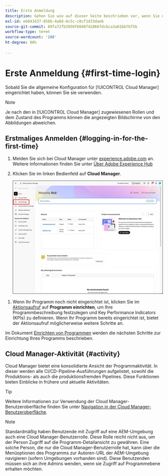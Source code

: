 ```yaml
---
title: Erste Anmeldung
description: Gehen Sie wie auf dieser Seite beschrieben vor, wenn Sie die allgemeine Konfiguration eingerichtet haben und für die erste Verwendung von Cloud Manager bereit sind.
exl-id: eb043437-8566-4a8d-8c5c-c8cf1d33daeb
source-git-commit: 89fa72fb3950f6040f42066fdcbca3a61bb76f5b
workflow-type: tm+mt
source-wordcount: '288'
ht-degree: 88%

---
```



# Erste Anmeldung {#first-time-login}

Sobald Sie die allgemeine Konfiguration für [!UICONTROL Cloud Manager] eingerichtet haben, können Sie sie verwenden.

>[!NOTE]
>
>Je nach den in [!UICONTROL Cloud Manager] zugewiesenen Rollen und dem Zustand des Programms können die angezeigten Bildschirme von den Abbildungen abweichen.

## Erstmaliges Anmelden {#logging-in-for-the-first-time}

1. Melden Sie sich bei Cloud Manager unter [experience.adobe.com](https://experience.adobe.com/experiencemanager) an. Weitere Informationen finden Sie unter [Über Adobe Experience Hub](https://experienceleague.adobe.com/de/docs/experience-manager-65/content/experience-hub/experience-hub)
1. Klicken Sie im linken Bedienfeld auf **Cloud Manager**.

   ![Cloud Manager im linken Seitenbereich in Experience Manager](/help/getting-started/assets/cloud-manager-experiencemanager.png)

<!-- 
1. Log into Cloud Manager at [`my.cloudmanager.adobe.com`](https://my.cloudmanager.adobe.com/) and you see your list of programs.

   ![Cloud Manager console](/help/assets/cloud-manager-console.png)

1. Click your program's card to navigate to Cloud Manager's **Overview** page. 

1. Cloud Manager opens to the **Overview** page.

   ![Cloud Manager overview page](/help/assets/program-overview-page.png) -->


1. Wenn Ihr Programm noch nicht eingerichtet ist, klicken Sie im [Aktionsaufruf](/help/getting-started/navigation.md#cta) auf **Programm einrichten**, um Ihre Programmbeschreibung festzulegen und Key Performance Indicators (KPIs) zu definieren. Wenn Ihr Programm bereits eingerichtet ist, bietet der Aktionsaufruf möglicherweise weitere Schritte an.

Im Dokument [Einrichten von Programmen](/help/getting-started/program-setup.md) werden die nächsten Schritte zur Einrichtung Ihres Programms beschrieben.

## Cloud Manager-Aktivität {#activity}

Cloud Manager bietet eine konsolidierte Ansicht der Programmaktivität. In dieser werden alle CI/CD-Pipeline-Ausführungen aufgelistet, sowohl die Produktions- als auch die produktionsfremden Pipelines. Diese Funktionen bieten Einblicke in frühere und aktuelle Aktivitäten.

>[!TIP]
>
>Weitere Informationen zur Verwendung der Cloud Manager-Benutzeroberfläche finden Sie unter [Navigation in der Cloud Manager-Benutzeroberfläche](/help/getting-started/navigation.md).

>[!NOTE]
>
>Standardmäßig haben Benutzende mit Zugriff auf eine AEM-Umgebung auch eine Cloud Manager-Benutzerrolle. Diese Rolle reicht nicht aus, um der Person Zugriff auf die Programm-Detailansicht zu gewähren. Eine solche Person, die nur die Cloud Manager-Benutzerrolle hat, kann über die Menüoptionen des Programms zur Autoren-URL der AEM-Umgebung navigieren (sofern Umgebungen vorhanden sind). Diese Benutzenden müssen sich an ihre Admins wenden, wenn sie Zugriff auf Programmebene erhalten möchten.
